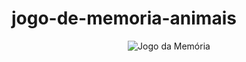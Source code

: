 # jogo-de-memoria-animais

<p align="center"><img src="https://imgur.com/a/Y3Y7oIH" title="Jogo da Memória" alt="Jogo da Memória">
</p>
